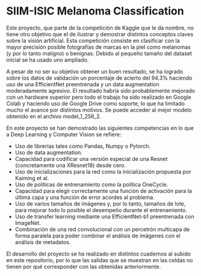 # SIIM-ISIC Melanoma Classification

Este proyecto, que parte de la competición de Kaggle que le da nombre, no tiene otro objetivo que el de ilustrar y demostrar distintos conceptos claves sobre la visión artificial. Esta competición consiste en clasificar con la mayor precisión posible fotografías de marcas en la piel como melanomas (y por lo tanto maligno) o benignas. Debido al pequeño tamaño del dataset inicial se ha usado uno ampliado.

A pesar de no ser su objetivo obtener un buen resultado, se ha logrado sobre los datos de validación un porcentaje de acierto del 94.3% haciendo uso de una EfficientNet preentrenada y un data augmentation moderadamente agresivo.
El resultado habría sido probablemente mejorado con un hardware superior pero todo el trabajo ha sido realizado en Google Colab y haciendo uso de Google Drive como soporte, lo que ha limitado mucho el avance por distintos motivos.
Se puede acceder al mejor modelo obtenido en el archivo model_1_256_2.

En este proyecto se han demostrado las siguientes competencias en lo que a Deep Learning y Computer Vision se refiere:
- Uso de librerías tales como Pandas, Numpy o Pytorch.
- Uso de data augmentation.
- Capacidad para codificar una versión especial de una Resnet (concretamente una XResnet18) desde cero.
- Uso de inicializaciones para la red como la inicialización propuesta por Kaiming et al.
- Uso de políticas de entrenamiento como la política OneCycle.
- Capacidad para elegir correctamente una función de activación para la última capa y una función de error acordes al problema.
- Uso de varios tamaños de imágenes y, por lo tanto, tamaños de lote, para mejorar todo lo posible el desempeño durante el entrenamiento.
- Uso de transfer learning mediante una EfficientNet-b1 preentrenada con ImageNet.
- Combinación de una red convolucional con un percetrón multicapa de forma paralela para poder combinar el análisis de imágenes con el análisis de metadatos.

El desarrollo del proyecto se ha realizado en distintos cuadernos al subido en este repositorio, por lo que las salidas que se muestran en las celdas no tienen por qué corresponder con las obtenidas anteriormente.
